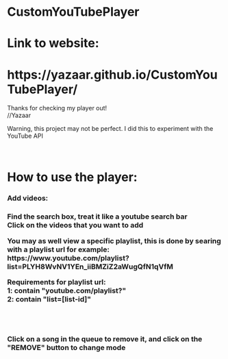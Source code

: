 # CustomYouTubePlayer
<h1>Link to website:</h1>
<h1>https://yazaar.github.io/CustomYouTubePlayer/</h1>
<p>Thanks for checking my player out!<br>//Yazaar</p>
<p>Warning, this project may not be perfect. I did this to experiment with the YouTube API</p>
<br>
<h1>How to use the player:</h1>
<h3>Add videos:<h3>
<p>Find the search box, treat it like a youtube search bar<br>Click on the videos that you want to add</p>
<p>You may as well view a specific playlist, this is done by searing with a playlist url for example:<br>https://www.youtube.com/playlist?list=PLYH8WvNV1YEn_iiBMZiZ2aWugQfN1qVfM</p>
<p>Requirements for playlist url:<br>1: contain "youtube.com/playlist?"<br>2: contain "list=[list-id]"</p>
<br><br>
<p>Click on a song in the queue to remove it, and click on the "REMOVE" button to change mode</p>
